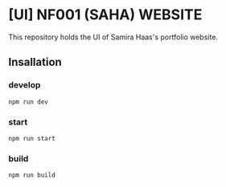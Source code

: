 # [UI] NF001 (SAHA) WEBSITE

This repository holds the UI of Samira Haas's portfolio website.

## Insallation

### develop

```
npm run dev
```

### start

```
npm run start
```

### build

```
npm run build
```
